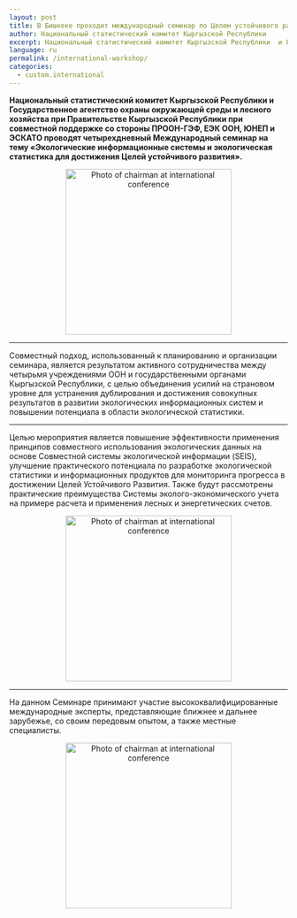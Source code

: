 ```yaml
---
layout: post
title: В Бишкеке проходит международный семинар по Целем устойчивого развития
author: Национальный статистический комитет Кыргызской Республики
excerpt: Национальный статистический комитет Кыргызской Республики  и Государственное агентство охраны окружающей среды и лесного хозяйства при Правительстве Кыргызской Республики при совместной поддержке со стороны ПРООН-ГЭФ, ЕЭК ООН, ЮНЕП и ЭСКАТО  проводят четырехдневный Международный семинар на тему «Экологические информационные системы и экологическая статистика для достижения Целей устойчивого развития».
language: ru
permalink: /international-workshop/
categories:
  - custom.international
---
```


**Национальный статистический комитет Кыргызской Республики  и Государственное агентство охраны окружающей среды и лесного хозяйства при Правительстве Кыргызской Республики при совместной поддержке со стороны ПРООН-ГЭФ, ЕЭК ООН, ЮНЕП и ЭСКАТО  проводят четырехдневный Международный семинар на тему «Экологические информационные системы и экологическая статистика для достижения Целей устойчивого развития».** 

<center><img src="https://github.com/sdg-kyrgyzstan/open-sdg-site-starter/blob/develop/news-images/international-workshop-1.jpg" alt="Photo of chairman at international conference" height="300px" align="middle"></center>

***

Совместный подход, использованный к планированию и организации семинара, является результатом активного сотрудничества между четырьмя учреждениями ООН и государственными органами Кыргызской Республики, с целью объединения усилий на страновом уровне для устранения дублирования и достижения совокупных результатов в развитии экологических информационных систем и повышении потенциала в области экологической статистики.

***

Целью мероприятия является повышение эффективности применения принципов совместного использования экологических данных на основе Совместной системы экологической информации (SEIS), улучшение практического потенциала по разработке экологической статистики и информационных продуктов для мониторинга прогресса в достижении Целей Устойчивого Развития. Также будут рассмотрены практические преимущества Системы эколого-экономического учета на примере расчета и применения лесных и  энергетических счетов.

<center><img src="https://github.com/sdg-kyrgyzstan/open-sdg-site-starter/blob/develop/news-images/international-workshop-2.jpg" alt="Photo of chairman at international conference" height="300px" align="middle"></center>

***
На данном Семинаре принимают участие высококвалифицированные международные эксперты, представляющие ближнее и дальнее зарубежье, со своим передовым опытом, а также местные специалисты.

<center><img src="https://github.com/sdg-kyrgyzstan/open-sdg-site-starter/blob/develop/news-images/international-workshop-3.jpg" alt="Photo of chairman at international conference" height="300px" align="middle"></center>
